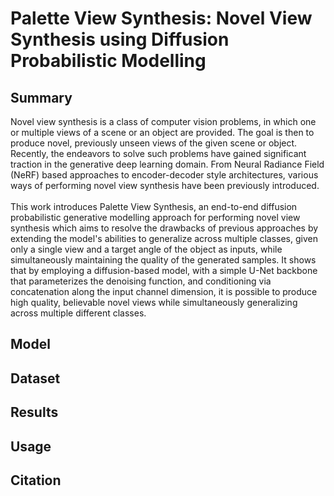 # Palette View Synthesis: Novel View Synthesis using Diffusion Probabilistic Modelling

## Summary

Novel view synthesis is a class of computer vision problems, in which one or multiple views of a scene or an object are provided. The goal is then to produce novel, previously unseen views of the given scene or object. Recently, the endeavors to solve such problems have gained significant traction in the generative deep learning domain. From Neural Radiance Field (NeRF) based approaches to encoder-decoder style architectures, various ways of performing novel view synthesis have been previously introduced. <br> <br>
This work introduces Palette View Synthesis, an end-to-end diffusion probabilistic generative modelling approach for performing novel view synthesis which aims to resolve the drawbacks of previous approaches by extending the model's abilities to generalize across multiple classes, given only a single view and a target angle of the object as inputs, while simultaneously maintaining the quality of the generated samples. It shows that by employing a diffusion-based model, with a simple U-Net backbone that parameterizes the denoising function, and conditioning via concatenation along the input channel dimension, it is possible to produce high quality, believable novel views while simultaneously generalizing across multiple different classes.

## Model 

## Dataset

## Results

## Usage


## Citation


